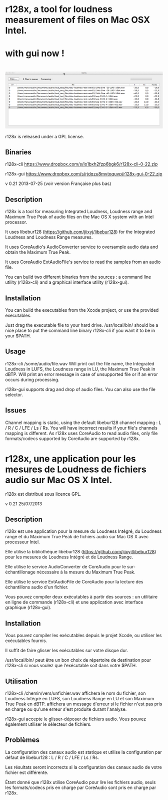 # r128x, a tool for loudness measurement of files on Mac OSX Intel. #
# with gui now !
#
![r128x-gui](capture01.png)

r128x is released under a GPL license.

## Binaries ##
r128x-cli https://www.dropbox.com/s/lo1bxh2fzp6bgk6/r128x-cli-0-22.zip

r128x-gui https://www.dropbox.com/s/rjdqzu8mvtoquvp/r128x-gui-0-22.zip
 
v 0.21 2013-07-25
(voir version Française plus bas)
## Description ##
r128x is a tool for measuring Integrated Loudness, Loudness range and Maximum True Peak of audio files on the Mac OS X system with an Intel processor.

It uses libebur128 (https://github.com/jiixyj/libebur128) for the Integrated Loudness and Loudness Range measures.

It uses CoreAudio's AudioConverter service to oversample audio data and obtain the Maximum True Peak.

It uses CoreAudio ExtAudioFile's service to read the samples from an audio file.

You can build two different binaries from the sources : a command line utility (r128x-cli) and a graphical interface utility (r128x-gui).

## Installation ##
You can build the executables from the Xcode project, or use the provided executables.

Just drag the executable file to your hard drive.
/usr/local/bin/ should be a nice place to put the command line binary r128x-cli if you want it to be in your $PATH.

## Usage ##
r128x-cli /some/audio/file.wav
Will print out the file name, the Integrated Loudness in LUFS, the Loudness range in LU, the Maximum True Peak in dBTP.
Will print an error message in case of unsupported file or if an error occurs during processing.

r128x-gui supports drag and drop of audio files. You can also use the file selector.

## Issues ##
Channel mapping is static, using the default libebur128 channel mapping :
L / R / C / LFE / Ls / Rs.
You will have incorrect results if your file's channels mapping is different.
As r128x uses CoreAudio to read audio files, only file formats/codecs supported by CoreAudio are supported by r128x.

# r128x, une application pour les mesures de Loudness de fichiers audio sur Mac OS X Intel. #

r128x est distribué sous licence GPL.

v 0.21 25/07/2013
## Description ##
r128x est une application pour la mesure du Loudness Intégré, du Loudness range et du Maximum True Peak de fichiers audio sur Mac OS X avec processeur Intel.

Elle utilise la bibliothèque libebur128 (https://github.com/jiixyj/libebur128) pour les mesures de Loudness Intégré et de Loudness Range.

Elle utilise le service AudioConverter de CoreAudio pour le sur-échantillonage nécessaire à la mesure du Maximum True Peak.

Elle utilise le service ExtAudioFile de CoreAudio pour la lecture des échantillons audio d'un fichier.

Vous pouvez compiler deux exécutables à partir des sources : un utilitaire en ligne de commande (r128x-cli) et une application avec interface graphique (r128x-gui).

## Installation ##
Vous pouvez compiler les exécutables depuis le projet Xcode, ou utiliser les exécutables fournis.

Il suffit de faire glisser les exécutables sur votre disque dur.

/usr/local/bin/ peut être un bon choix de répertoire de destination pour r128x-cli si vous voulez que l'exécutable soit dans votre $PATH.

## Utilisation ##
r128x-cli /chemin/vers/unfichier.wav
affichera le nom du fichier, son Loudness Intégré en LUFS, son Loudness Range en LU et son Maximum True Peak en dBTP.
affichera un message d'erreur si le fichier n'est pas pris en charge ou qu'une erreur s'est produite durant l'analyse.

r128x-gui accepte le glisser-déposer de fichiers audio. Vous pouvez également utiliser le sélecteur de fichiers.

## Problèmes ##
La configuration des canaux audio est statique et utilise la configuration par défaut de libebur128 : L / R / C / LFE / Ls / Rs.

Les résultats seront incorrects si la configuration des canaux audio de votre fichier est différente.

Étant donné que r128x utilise CoreAudio pour lire les fichiers audio, seuls les formats/codecs pris en charge par CoreAudio sont pris en charge par r128x.
